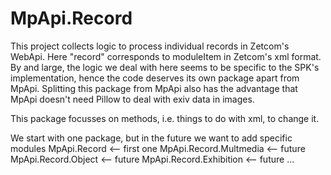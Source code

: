 # MpApi.Record
This project collects logic to process individual records in Zetcom's WebApi. 
Here "record" corresponds to moduleItem in Zetcom's xml format. By and large, the
logic we deal with here seems to be specific to the SPK's implementation, hence 
the code deserves its own package apart from MpApi. Splitting this package from MpApi 
also has the advantage that MpApi doesn't need Pillow to deal with exiv data in images.

This package focusses on methods, i.e. things to do with xml, to change it.

We start with one package, but in the future we want to add specific modules
MpApi.Record <-- first one
MpApi.Record.Multmedia <-- future
MpApi.Record.Object <-- future
MpApi.Record.Exhibition <-- future
...

